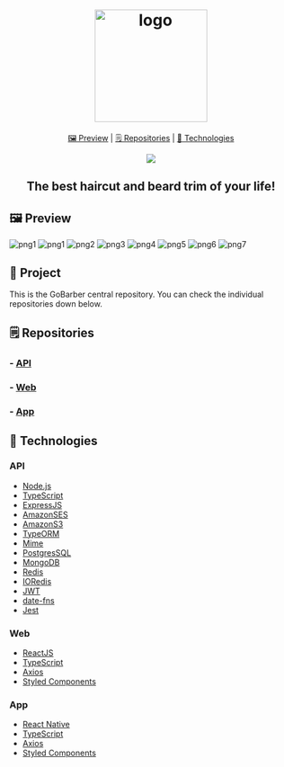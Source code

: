 <h1 align="center">
  <img alt="logo" src="./github/gobarberLogo.png" width="200px">
</h1>

<p align="center" >
  <a href="#framed_picture-preview"> 🖼️ Preview</a> |
  <a href="#spiral_notepad-repositories"> 🗒️ Repositories</a> |
  <a href="#rocket-technologies"> 🚀 Technologies</a>
</p>


<p align="center">
  <a href="https://god.postman.co/run-collection/def82ca5e3c78ed55ac9">
   <img src="https://run.pstmn.io/button.svg">
  </a>
</p>

<h2 align="center">The best haircut and beard trim of your life!</h2>


## :framed_picture: Preview

![png1](github/signIn.png)
![png1](github/signUp.png)
![png2](github/dashboard.png)
![png3](github/profile.png)
![png4](github/signInApp.png)
![png5](github/signUpApp.png)
![png6](github/dashboardApp.png)
![png7](github/profileApp.png)


## :construction: Project

This is the GoBarber central repository. You can check the individual repositories down below.

## :spiral_notepad: Repositories

### - [API](https://github.com/pedrozocatelli/gobarber-api)
### - [Web](https://github.com/pedrozocatelli/gobarber-web)
### - [App](https://github.com/pedrozocatelli/gobarber-app)


## :rocket: Technologies

### API

- [Node.js](https://nodejs.org/en/)
- [TypeScript](https://www.typescriptlang.org/)
- [ExpressJS](https://expressjs.com/pt-br/)
- [AmazonSES](https://aws.amazon.com/pt/ses/)
- [AmazonS3](https://aws.amazon.com/pt/s3/)
- [TypeORM](https://typeorm.io/#/)
- [Mime](https://www.npmjs.com/package/mime)
- [PostgresSQL](https://www.postgresql.org/)
- [MongoDB](https://www.mongodb.com/)
- [Redis](https://redis.io/)
- [IORedis](https://github.com/luin/ioredis)
- [JWT](https://jwt.io/)
- [date-fns](https://date-fns.org/)
- [Jest](https://jestjs.io/)

### Web

- [ReactJS](https://github.com/facebook/react)
- [TypeScript](https://www.typescriptlang.org/)
- [Axios](https://github.com/axios/axios)
- [Styled Components](https://styled-components.com/)

### App

- [React Native](https://github.com/facebook/react-native)
- [TypeScript](https://www.typescriptlang.org/)
- [Axios](https://github.com/axios/axios)
- [Styled Components](https://styled-components.com/)
